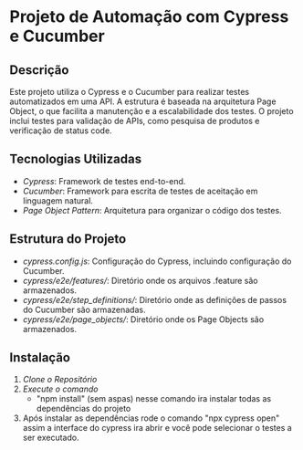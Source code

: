# Projeto de Automação com Cypress e Cucumber

## Descrição

Este projeto utiliza o Cypress e o Cucumber para realizar testes automatizados em uma API. A estrutura é baseada na arquitetura Page Object, o que facilita a manutenção e a escalabilidade dos testes. O projeto inclui testes para validação de APIs, como pesquisa de produtos e verificação de status code.

## Tecnologias Utilizadas

- *Cypress*: Framework de testes end-to-end.
- *Cucumber*: Framework para escrita de testes de aceitação em linguagem natural.
- *Page Object Pattern*: Arquitetura para organizar o código dos testes.

## Estrutura do Projeto

- *cypress.config.js*: Configuração do Cypress, incluindo configuração do Cucumber.
- *cypress/e2e/features/*: Diretório onde os arquivos .feature são armazenados.
- *cypress/e2e/step_definitions/*: Diretório onde as definições de passos do Cucumber são armazenadas.
- *cypress/e2e/page_objects/*: Diretório onde os Page Objects são armazenados.

## Instalação

1. *Clone o Repositório*
2. *Execute o comando*
	- "npm install" (sem aspas) nesse comando ira instalar todas as dependências do projeto
3. Após instalar as dependências rode o comando "npx cypress open" assim a interface do cypress ira abrir e você pode selecionar o testes a ser executado.